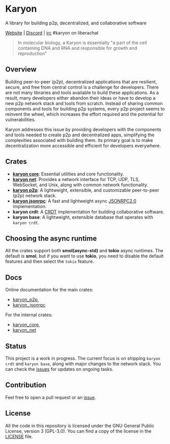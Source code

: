 # Karyon

A library for building p2p, decentralized, and collaborative software

[Website](https://karyontech.net/) | [Discord](https://discord.gg/xuXRcrkz3p) | [irc](https://libera.chat/) #karyon on liberachat 

> In molecular biology, a Karyon is essentially "a part of the cell
> containing DNA and RNA and responsible for growth and reproduction"

## Overview

Building peer-to-peer (p2p), decentralized applications that are resilient,
secure, and free from central control is a challenge for developers. There are
not many libraries and tools available to build these applications. As
a result, many developers either abandon their ideas or have to develop a new
p2p network stack and tools from scratch. Instead of sharing common components
and tools for building p2p systems, every p2p project seems to reinvent the
wheel, which increases the effort required and the potential for vulnerabilities.

Karyon addresses this issue by providing developers with the components and
tools needed to create p2p and decentralized apps, simplifying the complexities
associated with building them. its primary goal is to make decentralization
more accessible and efficient for developers everywhere.

## Crates 

- **[karyon core](./core)**:  Essential utilities and core functionality.
- **[karyon net](./net)**: Provides a network interface for TCP, UDP, TLS, WebSocket, and Unix,
  along with common network functionality. 
- **[karyon p2p](./p2p)**: A lightweight, extensible, and customizable
  peer-to-peer (p2p) network stack.
- **[karyon jsonrpc](./jsonrpc)**: A fast and lightweight async
  [JSONRPC2.0](https://www.jsonrpc.org/specification) implementation.
- **karyon crdt**: A [CRDT](https://en.wikipedia.org/wiki/Conflict-free_replicated_data_type) 
implementation for building collaborative software. 
- **karyon base**: A lightweight, extensible database that operates with `karyon crdt`.

## Choosing the async runtime

All the crates support both **smol(async-std)** and **tokio** async runtimes. 
The default is **smol**, but if you want to use **tokio**, you need to disable 
the default features and then select the `tokio` feature.

## Docs

Online documentation for the main crates: 
- [karyon_p2p](https://karyontech.github.io/karyon/karyon_p2p), 
- [karyon_jsonrpc](https://karyontech.github.io/karyon/karyon_jsonrpc)

For the internal crates: 
- [karyon_core](https://karyontech.github.io/karyon/karyon_core), 
- [karyon_net](https://karyontech.github.io/karyon/karyon_net)

## Status

This project is a work in progress. The current focus is on shipping `karyon
crdt` and `karyon base`, along with major changes to the network stack. You can
check the [issues](https://github.com/karyontech/karyon/issues) for updates on
ongoing tasks.

## Contribution

Feel free to open a pull request or an [issue](https://github.com/karyontech/karyon/issues/new). 

## License

All the code in this repository is licensed under the GNU General Public
License, version 3 (GPL-3.0). You can find a copy of the license in the
[LICENSE](./LICENSE) file.
